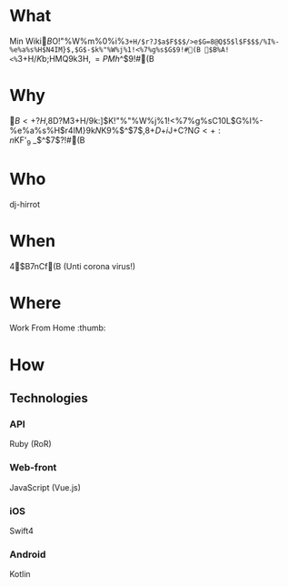 # What
Min Wiki$B$O!"%W%m%0%i%`3+H/$r?J$a$F$$$/>e$G=8@Q$5$l$F$$$/%I%-%e%a%s%H$N4IM}$,$G$-$k%"%W%j%1!<%7%g%s$G$9!#(B
$B%A!<%`3+H/$K$b;HMQ$9$k$3$H$,=PMh$^$9!#(B

# Why
$B<+?H$,8D?M3+H/$9$k:]$K!"%"%W%j%1!<%7%g%sC10L$G%I%-%e%a%s%H$r4IM}$9$k$N$K9%$^$7$$%5!<%S%9$,8+$D$+$i$J$+$C$?$N$G<+:n$KF'$_9~$_$^$7$?!#(B

# Who
dj-hirrot

# When
4$B7nCf(B (Unti corona virus!)

# Where
Work From Home :thumb:

# How
## Technologies
### API
Ruby (RoR)

### Web-front
JavaScript (Vue.js)

### iOS
Swift4

### Android
Kotlin
